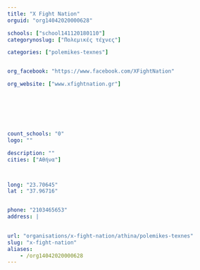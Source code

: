 ```yaml
---
title: "X Fight Nation"
orguid: "org14042020000628"

schools: ["school141120180110"]
categorynoslug: ["Πολεμικές τέχνες"]

categories: ["polemikes-texnes"]


org_facebook: "https://www.facebook.com/XFightNation"

org_website: ["www.xfightnation.gr"]







count_schools: "0"
logo: ""

description: ""
cities: ["Αθήνα"]



long: "23.70645"
lat : "37.96716"


phone: "2103465653"
address: |
    

url: "organisations/x-fight-nation/athina/polemikes-texnes"
slug: "x-fight-nation"
aliases:
    - /org14042020000628
---
```




